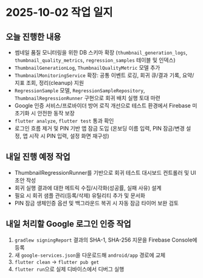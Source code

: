 # 2025-10-02 작업 일지

## 오늘 진행한 내용

- 썸네일 품질 모니터링을 위한 DB 스키마 확장 (`thumbnail_generation_logs`, `thumbnail_quality_metrics`, `regression_samples` 테이블 및 인덱스)
- `ThumbnailGenerationLog`, `ThumbnailQualityMetric` 모델 추가
- `ThumbnailMonitoringService` 확장: 공통 이벤트 로깅, 회귀 큐/결과 기록, 요약/지표 조회, 정리(cleanup) 지원
- `RegressionSample` 모델, `RegressionSampleRepository`, `ThumbnailRegressionRunner` 구현으로 회귀 배치 실행 토대 마련
- Google 인증 서비스/프로바이더 방어 로직 개선으로 테스트 환경에서 Firebase 미초기화 시 안전한 동작 보장
- `flutter analyze`, `flutter test` 통과 확인
- 로그인 흐름 제거 및 PIN 기반 앱 잠금 도입 (온보딩 이름 입력, PIN 잠금/변경 설정, 앱 시작 시 PIN 입력, 설정 화면 재구성)

## 내일 진행 예정 작업

- ThumbnailRegressionRunner를 기반으로 회귀 테스트 대시보드 컨트롤러 및 UI 초안 작성
- 회귀 실행 결과에 대한 메트릭 수집/시각화(성공률, 실패 사유) 설계
- 필요 시 회귀 샘플 관리(등록/삭제) 유틸리티 추가 및 문서화
- PIN 잠금 생체인증 옵션 및 백그라운드 복귀 시 자동 잠금 타이머 보완 검토

## 내일 처리할 Google 로그인 인증 작업

1. `gradlew signingReport` 결과의 SHA-1, SHA-256 지문을 Firebase Console에 등록
2. 새 `google-services.json`을 다운로드해 `android/app` 경로에 교체
3. `flutter clean` → `flutter pub get`
4. `flutter run`으로 실제 디바이스에서 디버그 실행
